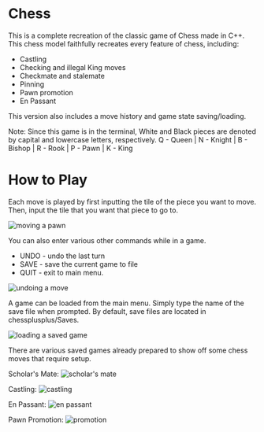 # Chess	
This is a complete recreation of the classic game of Chess made in C++. This chess model faithfully recreates every feature of chess, including:

- Castling
- Checking and illegal King moves
- Checkmate and stalemate
- Pinning
- Pawn promotion
- En Passant

This version also includes a move history and game state saving/loading.

Note: Since this game is in the terminal, White and Black pieces are denoted by capital and lowercase letters, respectively.
Q - Queen | N - Knight | B - Bishop | R - Rook | P - Pawn | K - King

# How to Play
Each move is played by first inputting the tile of the piece you want to move. Then, input the tile that you want that piece to go to.

![moving a pawn](Images/firstMove.png)

You can also enter various other commands while in a game.
- UNDO - undo the last turn
- SAVE - save the current game to file
- QUIT - exit to main menu.

![undoing a move](Images/undo.png)

A game can be loaded from the main menu. Simply type the name of the save file when prompted. By default, save files are located in chessplusplus/Saves.

![loading a saved game](Images/loading.png)

There are various saved games already prepared to show off some chess moves that require setup. 

Scholar's Mate:
![scholar's mate](Images/scholarsmate.png)

Castling:
![castling](Images/castling.png)

En Passant:
![en passant](Images/enpassant.png)

Pawn Promotion:
![promotion](Images/promotion.png)